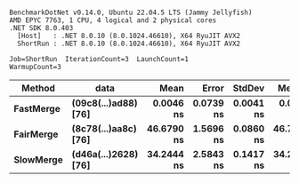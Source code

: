 ```

BenchmarkDotNet v0.14.0, Ubuntu 22.04.5 LTS (Jammy Jellyfish)
AMD EPYC 7763, 1 CPU, 4 logical and 2 physical cores
.NET SDK 8.0.403
  [Host]   : .NET 8.0.10 (8.0.1024.46610), X64 RyuJIT AVX2
  ShortRun : .NET 8.0.10 (8.0.1024.46610), X64 RyuJIT AVX2

Job=ShortRun  IterationCount=3  LaunchCount=1  
WarmupCount=3  

```
| Method    | data                 | Mean       | Error     | StdDev    | Median     | Min        | Max        | Gen0   | Allocated |
|---------- |--------------------- |-----------:|----------:|----------:|-----------:|-----------:|-----------:|-------:|----------:|
| **FastMerge** | **(09c8(...)ad88) [76]** |  **0.0046 ns** | **0.0739 ns** | **0.0041 ns** |  **0.0059 ns** |  **0.0000 ns** |  **0.0078 ns** |      **-** |         **-** |
| **FairMerge** | **(8c78(...)aa8c) [76]** | **46.6790 ns** | **1.5696 ns** | **0.0860 ns** | **46.7106 ns** | **46.5816 ns** | **46.7447 ns** | **0.0017** |     **144 B** |
| **SlowMerge** | **(d46a(...)2628) [76]** | **34.2444 ns** | **2.5843 ns** | **0.1417 ns** | **34.2522 ns** | **34.0990 ns** | **34.3820 ns** | **0.0010** |      **80 B** |
